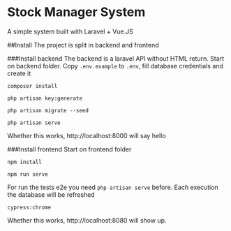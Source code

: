 # Stock Manager System
A simple system built with Laravel + Vue.JS

##Install
The project is split in backend and frontend

###Install backend
The backend is a laravel API without HTML return.
Start on backend folder.
Copy `.env.example` to `.env`,  fill database credentials and create it

`composer install`

`php artisan key:generate`

`php artisan migrate --seed`

`php artisan serve`

Whether this works, http://localhost:8000 will say hello

###Install frontend
Start on frontend folder

`npm install`

`npm run serve`

For run the tests e2e you need `php artisan serve` before. Each execution the database will be refreshed

`cypress:chrome`

Whether this works, http://localhost:8080 will show up.